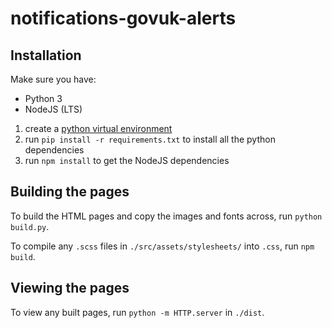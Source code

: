 # notifications-govuk-alerts

## Installation

Make sure you have:
- Python 3
- NodeJS (LTS)

1. create a [python virtual
environment](https://docs.python.org/3/tutorial/venv.html#creating-virtual-environments)
2. run `pip install -r requirements.txt` to install all the python dependencies
3. run `npm install` to get the NodeJS dependencies

## Building the pages

To build the HTML pages and copy the images and fonts across, run `python build.py`.

To compile any `.scss` files in `./src/assets/stylesheets/` into `.css`, run `npm build`.

## Viewing the pages

To view any built pages, run `python -m HTTP.server` in `./dist`.
